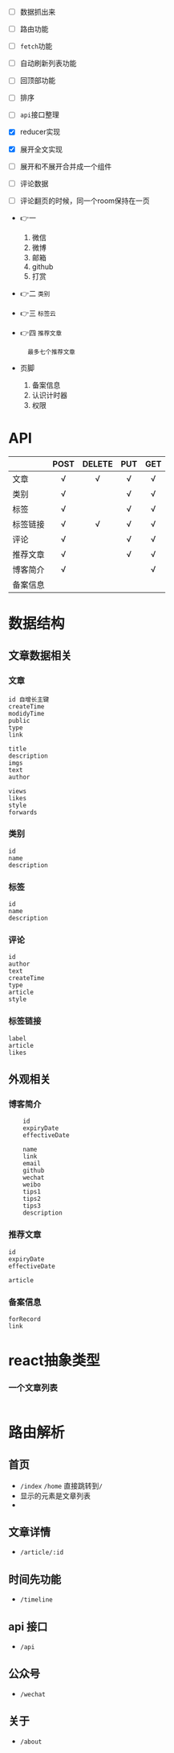 - [ ] 数据抓出来
- [ ] 路由功能
- [ ] `fetch`功能
- [ ] 自动刷新列表功能
- [ ] 回顶部功能
- [ ] 排序
- [ ] `api`接口整理
- [x] reducer实现
- [x] 展开全文实现
- [ ] 展开和不展开合并成一个组件 
- [ ] 评论数据
- [ ] 评论翻页的时候，同一个room保持在一页


- 👉一
    1. 微信
    2. 微博
    3. 邮箱
    4. github
    5. 打赏

- 👉二 `类别`
     
- 👉三 `标签云`

- 👉四 `推荐文章`
  
        最多七个推荐文章
- 页脚
        
    1. 备案信息
    2. 认识计时器
    3. 权限
# **API**  

||POST|DELETE|PUT|GET|
|:-|:-:|:-:|:-:|:-:|
|文章|√|√|√|√|
|类别|√||√|√|
|标签|√||√|√|
|标签链接|√|√|√|√|
|评论|√||√|√|
|推荐文章|√||√|√|
|博客简介|√|||√|
|备案信息|||||


# 数据结构
## 文章数据相关
### 文章
    id 自增长主键
    createTime 
    modidyTime
    public 
    type
    link

    title
    description
    imgs
    text
    author

    views
    likes
    style
    forwards

### 类别
    id
    name
    description

### 标签
    id
    name
    description

### 评论
    id
    author
    text
    createTime
    type
    article
    style 

### 标签链接
    label
    article 
    likes

## 外观相关
### 博客简介
        id
        expiryDate
        effectiveDate
        
        name
        link
        email
        github
        wechat
        weibo
        tips1
        tips2
        tips3
        description

### 推荐文章
    id
    expiryDate
    effectiveDate

    article

### 备案信息
    forRecord
    link

# react抽象类型
### 一个文章列表
```ts

```

# 路由解析
## 首页
    
- `/index` `/home` 直接跳转到`/`
- 显示的元素是文章列表
- 

## 文章详情
- `/article/:id`

## 时间先功能
- `/timeline`

## api 接口
- `/api`

## 公众号
- `/wechat`

## 关于
- `/about`



